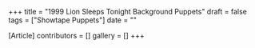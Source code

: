 +++
title = "1999 Lion Sleeps Tonight Background Puppets"
draft = false
tags = ["Showtape Puppets"]
date = ""

[Article]
contributors = []
gallery = []
+++